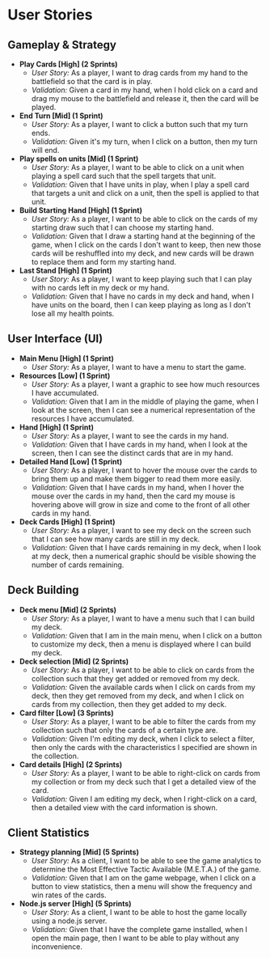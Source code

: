 # User Stories

## Gameplay & Strategy

- **Play Cards [High] (2 Sprints)**
    - *User Story:* As a player, I want to drag cards from my hand to the 
        battlefield so that the card is in play.
    - *Validation:* Given a card in my hand, when I hold click on a card and 
        drag my mouse to the battlefield and release it, then the card will be 
        played.
- **End Turn [Mid] (1 Sprint)**
    - *User Story:* As a player, I want to click a button such that my turn 
        ends.
    - *Validation:* Given it's my turn, when I click on a button, then my turn 
        will end.
- **Play spells on units [Mid] (1 Sprint)**
    - *User Story:* As a player, I want to be able to click on a unit when
        playing a spell card such that the spell targets that unit.
    - *Validation:* Given that I have units in play, when I play a spell card 
        that targets a unit and click on a unit, then the spell is applied to 
        that unit.
- **Build Starting Hand [High] (1 Sprint)**
    - *User Story:* As a player, I want to be able to click on the cards of my 
        starting draw such that I can choose my starting hand.
    - *Validation:* Given that I draw a starting hand at the beginning of the 
        game, when I click on the cards I don't want to keep, then new those 
        cards will be reshuffled into my deck, and new cards will be drawn to 
        replace them and form my starting hand.
- **Last Stand [High] (1 Sprint)**
    - *User Story:* As a player, I want to keep playing such that I can play 
        with no cards left in my deck or my hand.
    - *Validation:* Given that I have no cards in my deck and hand, when I 
        have units on the board, then I can keep playing as long as I don't 
        lose all my health points.

## User Interface (UI)

- **Main Menu [High] (1 Sprint)** 
    - *User Story:* As a player, I want to have a menu to start the game.
- **Resources [Low] (1 Sprint)** 
    - *User Story:* As a player, I want a graphic to see how much resources I 
        have accumulated.
    - *Validation:* Given that I am in the middle of playing the game, when I 
        look at the screen, then I can see a numerical representation of the 
        resources I have accumulated.
- **Hand [High] (1 Sprint)**
    - *User Story:* As a player, I want to see the cards in my hand.
    - *Validation:* Given that I have cards in my hand, when I look at the 
        screen, then I can see the distinct cards that are in my hand.
- **Detailed Hand [Low] (1 Sprint)**
    - *User Story:* As a player, I want to hover the mouse over the cards to 
        bring them up and make them bigger to read them more easily.
    - *Validation:* Given that I have cards in my hand, when I hover the mouse 
        over the cards in my hand, then the card my mouse is hovering above 
        will grow in size and come to the front of all other cards in my hand.
- **Deck Cards [High] (1 Sprint)**
    - *User Story:* As a player, I want to see my deck on the screen such that 
        I can see how many cards are still in my deck.
    - *Validation:* Given that I have cards remaining in my deck, when I look
        at my deck, then a numerical graphic should be visible showing the 
        number of cards remaining.

## Deck Building

- **Deck menu [Mid] (2 Sprints)**
	- *User Story:* As a player, I want to have a menu such that I can build my 
        deck.
	- *Validation:* Given that I am in the main menu, when I click on a button 
        to customize my deck, then a menu is displayed where I can build my 
        deck.
- **Deck selection [Mid] (2 Sprints)**
	- *User Story:* As a player, I want to be able to click on cards from the 
        collection such that they get added or removed from my deck.
	- *Validation:* Given the available cards when I click on cards from my 
        deck, then they get removed from my deck, and when I click on cards 
        from my collection, then they get added to my deck.
- **Card filter [Low] (3 Sprints)**
	- *User Story:* As a player, I want to be able to filter the cards from my 
        collection such that only the cards of a certain type are.
	- *Validation:* Given I'm editing my deck, when I click to select a filter, 
        then only the cards with the characteristics I specified are shown in 
        the collection.
- **Card details [High] (2 Sprints)**
	- *User Story:* As a player, I want to be able to right-click on cards from 
        my collection or from my deck such that I get a detailed view of the 
        card.
	- *Validation:* Given I am editing my deck, when I right-click on a card, 
        then a detailed view with the card information is shown.

## Client Statistics

- **Strategy planning [Mid] (5 Sprints)**
	- *User Story:* As a client, I want to be able to see the game analytics to 
        determine the Most Effective Tactic Available (M.E.T.A.) of the game.
	- *Validation:* Given that I am on the game webpage, when I click on a 
        button to view statistics, then a menu will show the frequency and win 
        rates of the cards.
- **Node.js server [High] (5 Sprints)**
	- *User Story:* As a client, I want to be able to host the game locally 
        using a node.js server.
	- *Validation:* Given that I have the complete game installed, when I open 
        the main page, then I want to be able to play without any 
        inconvenience. 
